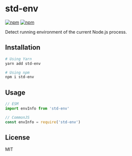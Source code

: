 # std-env

[![npm](https://img.shields.io/npm/dm/std-env.svg?style=flat-square)](http://npmjs.com/package/std-env)
[![npm](https://img.shields.io/npm/v/std-env.svg?style=flat-square)](http://npmjs.com/package/std-env)

Detect running environment of the current Node.js process.

## Installation

```sh
# Using Yarn
yarn add std-env

# Using npm
npm i std-env
```

## Usage

```js
// ESM
import envInfo from 'std-env'

// CommonJS
const envInfo = require('std-env')
```

## License

MIT
